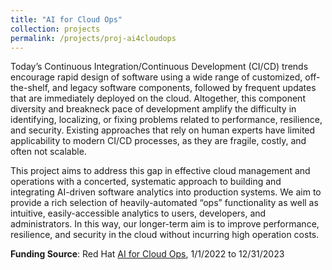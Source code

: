 ```yaml
---
title: "AI for Cloud Ops"
collection: projects
permalink: /projects/proj-ai4cloudops
---
```


Today’s Continuous Integration/Continuous Development (CI/CD) trends encourage rapid design of software using a wide range of customized, off-the-shelf, and legacy software components, followed by frequent updates that are immediately deployed on the cloud. Altogether, this component diversity and breakneck pace of development amplify the difficulty in identifying, localizing, or fixing problems related to performance, resilience, and security. Existing approaches that rely on human experts have limited applicability to modern CI/CD processes, as they are fragile, costly, and often not scalable.

This project aims to address this gap in effective cloud management and operations with a concerted, systematic approach to building and integrating AI-driven software analytics into production systems. We aim to provide a rich selection of heavily-automated “ops” functionality as well as intuitive, easily-accessible analytics to users, developers, and administrators. In this way, our longer-term aim is to improve performance, resilience, and security in the cloud without incurring high operation costs.


**Funding Source**: Red Hat [AI for Cloud Ops](https://research.redhat.com/blog/research_project/ai-for-cloud-ops/), 1/1/2022 to 12/31/2023